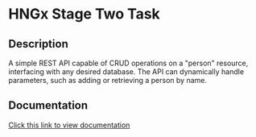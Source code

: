 # HNGx Stage Two Task

## Description

A simple REST API capable of CRUD operations on a "person" resource, interfacing with any desired database. The API can dynamically handle parameters, such as adding or retrieving a person by name.

## Documentation

[Click this link to view documentation](https://documenter.getpostman.com/view/15209718/2s9YC4TXhH)
